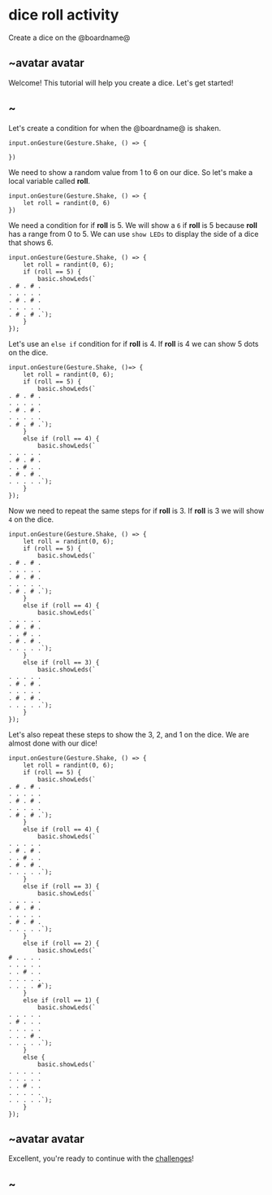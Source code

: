 # dice roll activity

Create a dice on the @boardname@

## ~avatar avatar

Welcome! This tutorial will help you create a dice. Let's get started!

## ~

Let's create a condition for when the @boardname@ is shaken.


```blocks
input.onGesture(Gesture.Shake, () => {

})
```

We need to show a random value from 1 to 6 on our dice. So let's make a local variable called **roll**.

```blocks
input.onGesture(Gesture.Shake, () => {
    let roll = randint(0, 6)
})
```

We need a condition for if **roll** is 5. We will show a `6` if **roll** is 5 because **roll** has a range from 0 to 5. We can use `show LEDs` to display the side of a dice that shows 6.


```blocks
input.onGesture(Gesture.Shake, () => {
    let roll = randint(0, 6);
    if (roll == 5) {
        basic.showLeds(`
. # . # .
. . . . .
. # . # .
. . . . .
. # . # .`);
    }
});
```


Let's use an `else if` condition for if **roll** is 4. If **roll** is 4 we can show 5 dots on the dice.


```blocks
input.onGesture(Gesture.Shake, ()=> {
    let roll = randint(0, 6);
    if (roll == 5) {
        basic.showLeds(`
. # . # .
. . . . .
. # . # .
. . . . .
. # . # .`);
    }
    else if (roll == 4) {
        basic.showLeds(`
. . . . .
. # . # .
. . # . .
. # . # .
. . . . .`);
    }
});

```


Now we need to repeat the same steps for if **roll** is 3. If **roll** is 3 we will show `4` on the dice.


```blocks
input.onGesture(Gesture.Shake, () => {
    let roll = randint(0, 6);
    if (roll == 5) {
        basic.showLeds(`
. # . # .
. . . . .
. # . # .
. . . . .
. # . # .`);
    }
    else if (roll == 4) {
        basic.showLeds(`
. . . . .
. # . # .
. . # . .
. # . # .
. . . . .`);
    }
    else if (roll == 3) {
        basic.showLeds(`
. . . . .
. # . # .
. . . . .
. # . # .
. . . . .`);
    }
});
```


Let's also repeat these steps to show the 3, 2, and 1 on the dice. We are almost done with our dice!

```blocks
input.onGesture(Gesture.Shake, () => {
    let roll = randint(0, 6);
    if (roll == 5) {
        basic.showLeds(`
. # . # .
. . . . .
. # . # .
. . . . .
. # . # .`);
    }
    else if (roll == 4) {
        basic.showLeds(`
. . . . .
. # . # .
. . # . .
. # . # .
. . . . .`);
    }
    else if (roll == 3) {
        basic.showLeds(`
. . . . .
. # . # .
. . . . .
. # . # .
. . . . .`);
    }
    else if (roll == 2) {
        basic.showLeds(`
# . . . .
. . . . .
. . # . .
. . . . .
. . . . #`);
    }
    else if (roll == 1) {
        basic.showLeds(`
. . . . .
. # . . .
. . . . .
. . . # .
. . . . .`);
    }
    else {
        basic.showLeds(`
. . . . .
. . . . .
. . # . .
. . . . .
. . . . .`);
    }
});
```


## ~avatar avatar

Excellent, you're ready to continue with the [challenges](/lessons/dice-roll/challenges)!

## ~

